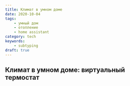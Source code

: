 ```yaml
---
title: Климат в умном доме
date: 2020-10-04
tags:
    - умный дом
    - отопление
    - home assistant
category: tech
keywords:
    - subtyping
draft: true
---
```


## Климат в умном доме: виртуальный термостат
